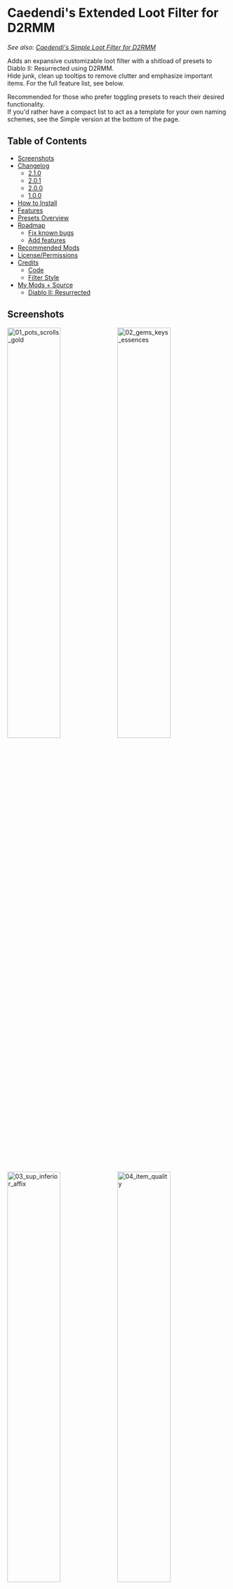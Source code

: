 # Caedendi's Extended Loot Filter for D2RMM

_See also: [Caedendi's Simple Loot Filter for D2RMM](https://github.com/Caedendi/D2RMM-Loot-Filter-Simple)_

Adds an expansive customizable loot filter with a shitload of presets to Diablo II: Resurrected using D2RMM. <br>
Hide junk, clean up tooltips to remove clutter and emphasize important items. For the full feature list, see below.

Recommended for those who prefer toggling presets to reach their desired functionality. <br>
If you'd rather have a compact list to act as a template for your own naming schemes, see the Simple version at the bottom of the page.

## Table of Contents

- [Screenshots](#screenshots)
- [Changelog](#changelog)
  - [2.1.0](#210)
  - [2.0.1](#201)
  - [2.0.0](#200)
  - [1.0.0](#100)
- [How to Install](#how-to-install)
- [Features](#features)
- [Presets Overview](#presets-overview)
- [Roadmap](#roadmap)
  - [Fix known bugs](#fix-known-bugs)
  - [Add features](#add-features)
- [Recommended Mods](#recommended-mods)
- [License/Permissions](#licensepermissions)
- [Credits](#credits)
  - [Code](#code)
  - [Filter Style](#filter-style)
- [My Mods + Source](#my-mods--source)
  - [Diablo II: Resurrected](#diablo-ii-resurrected)


## Screenshots

<p float="left">
  <img src="https://i.imgur.com/mxQB5wx.png" alt="01_pots_scrolls_gold" width="49%">
  <img src="https://i.imgur.com/63Oygn8.png" alt="02_gems_keys_essences" width="49%">
</p>

<p float="left">
  <img src="https://i.imgur.com/AU2d8Hy.png" alt="03_sup_inferior_affix" width="49%">
  <img src="https://i.imgur.com/8mu49cv.png" alt="04_item_quality" width="49%">
</p>

<p float="left">
  <img src="https://i.imgur.com/8g9brig.png" alt="05_runes_numbers" width="49%">
  <img src="https://i.imgur.com/AK8NfuC.png" alt="06_runes_highlights" width="49%">
</p>

<p float="left">
  <img src="https://i.imgur.com/QvtWvmw.png" alt="07_runes_alternate" width="49%">
  <img src="https://i.imgur.com/0dLY9NC.png" alt="08_jewelry" width="49%">
</p>

<p float="left">
  <img src="https://i.imgur.com/MS1cNK1.png" alt="09_act3_quest_items" width="49%">
  <img src="https://i.imgur.com/v7zYs7q.png" alt="10_facet_sunder_alternate" width="49%">
</p>


## Changelog

### 2.1.0

- Added option to disable light pillars for hidden items

### 2.0.1

- Removed light pillar support for circlets

### 2.0.0

- The mod settings menu is now divided into sections. Make sure to use D2RMM 1.4.6 or higher!
- Fixed high rune numbers incorrectly being highlighted in red when number is enabled and highlighting is disabled
- Fixed half of the quest items not having highlighting patterns
- Fixed the cube window's title being all messy when highlighting quest items is enabled by adding an option to exclude the cube
- Fixed Hell Forge Hammer incorrectly displaying as "Hellforge Hammer" when highlighting is enabled
- Fixed some gem names not being filtered correctly
- Fixed bugged support for charms and added highlighting of id'd uniques
- Removed bugged support for jewels, rings and amulets as they can't be fixed
- Changed Small/Full Rejuvenation Potion name from +SRP/+FRP to +RPS/+RPF
- Improved highlight patterns
- Added highlighting to Rainbow Facets
- Added built-in ilvl support and fixed indentation being all messy for highlighted items when ilvl is enabled
- Added built-in short superior/inferior prefixes mod
- Added built-in item quality (normal/exceptional/elite) tags
- Added built-in expanded light pillar support (for a lot more item types than currently available in other mods)
- Added alternate color schemes for runes, facets and sunder charms
- Added customization of the highlight character (can now be set to characters other than *)
- Custom sections in the code are now pre-filled with examples, making it more intuitive for those who want to add their own custom naming

### 1.0.0

First official release!


## How to Install

- Download and install [D2RMM](https://www.nexusmods.com/diablo2resurrected/mods/169), then run it.
- Download and extract this mod folder to /D2RMM/mods/.
- See D2RMM instructions on how to configure and enable.
- Play the game!


## Features

For a full list of features, see [Presets Overview](#presets-overview) below.
  
- **Customize to your liking:**
  - Alter or hide each item type to your preference using the presets in the D2RMM settings.
  - Shorten or hide junk.
  - Emphasize the good/important stuff (runes, flawless gems, essences, uber keys/organs, quest items, etc).
- **Completely optional:** 
  - Disabling everything means no modding will be applied.
- **Integrated mods:**
  - Show the item level on all items that have one.
  - Shorten superior/inferior prefixes to + and -.
  - Show the item quality (normal/exceptional/elite) on all equipment with short (n), (x) and (e) tags.
  - Shine light pillars on those special drops! Mod functionality expanded to support runes, rings/amulets, gems, jewels, quest items and endgame items.
- **Apply your own custom naming schemes**:
  - Set the item type to "Custom", open the mod.js file in Notepad or VSCodium and add your personalized naming schemes on the lines mentioned in the item type's setting description.
  - To hide an item, change its name to HIDDEN (without quotes). The value of HIDDEN (amount of spaces) can be changed in the D2RMM settings.
  - Don't forget to reload and apply in D2RMM!
- **Item tooltip customization:**
  - Modify the size and background opacity of the tooltip for items on the ground and in the inventory.


## Presets Overview

|          Section           |               Setting                | Default | Options                                      |
|:--------------------------:|:------------------------------------:|:-------:|:---------------------------------------------|
|      **Gold & Runes**      |               **Gold**               |         | No change                                    |
|                            |                                      |         | Gold text                                    |
|                            |                                      |    x    | Gold G                                       |
|                            |                                      |         | White G                                      |
|                            |                                      |         | Hide affix                                   |
|                            |                                      |         | Custom                                       |
|                            |              **Runes**               |         | No change                                    |
|                            |                                      |    x    | Add rune numbers + highlights + remove affix |
|                            |                                      |         | Add rune numbers + highlights                |
|                            |                                      |         | Add rune numbers + remove affix              |
|                            |                                      |         | Add highlights + remove affix                |
|                            |                                      |         | Add rune numbers                             |
|                            |                                      |         | Add highlights                               |
|                            |                                      |         | Remove affix                                 |
|                            |                                      |         | Custom                                       |
|          **Junk**          |         **Healing Potions**          |         | No change                                    |
|                            |                                      |    x    | All                                          |
|                            |                                      |         | Hide lvl 3                                   |
|                            |                                      |         | Hide lvl 4                                   |
|                            |                                      |         | Hide lvl 3 + small rejuvs                    |
|                            |                                      |         | Hide lvl 4 + small rejuvs                    |
|                            |                                      |         | Show only rejuvs                             |
|                            |                                      |         | Show only full rejuvs                        |
|                            |                                      |         | Hide all                                     |
|                            |                                      |         | Custom                                       |
|                            |           **Buff Potions**           |         | No change                                    |
|                            |                                      |    x    | All                                          |
|                            |                                      |         | Hide                                         |
|                            |                                      |         | Custom                                       |
|                            |         **Throwing Potions**         |         | No change                                    |
|                            |                                      |    x    | All                                          |
|                            |                                      |         | Hide                                         |
|                            |                                      |         | Custom                                       |
|                            |         **Scrolls & Tomes**          |         | No change                                    |
|                            |                                      |    x    | All                                          |
|                            |                                      |         | Hide scrolls                                 |
|                            |                                      |         | Custom                                       |
|                            |          **Arrows & Bolts**          |         | No change                                    |
|                            |                                      |    x    | Highlight                                    |
|                            |                                      |         | Hide                                         |
|                            |                                      |         | Custom                                       |
|                            |               **Keys**               |    x    | No change                                    |
|                            |                                      |         | Hide                                         |
|                            |                                      |         | Custom                                       |
|        **Jewelry**         |               **Gems**               |         | No change                                    |
|                            |                                      |    x    | Highlight all                                |
|                            |                                      |         | Highlight, show only flawless & perfect      |
|                            |                                      |         | Highlight, show only perfect                 |
|                            |                                      |         | Hide all                                     |
|                            |                                      |         | Custom                                       |
|                            |              **Jewels**              |         | No change                                    |
|                            |                                      |    x    | Highlight Facets                             |
|                            |                                      |         | Custom                                       |
|                            |              **Charms**              |         | No change                                    |
|                            |                                      |    x    | Highlight all                                |
|                            |                                      |         | Highlight unique charms only                 |
|                            |                                      |         | Highlight non-unique charms only             |
|                            |                                      |         | Custom                                       |
|    **Quest & Endgame**     |           **Quest items**            |         | No change                                    |
|                            |                                      |         | Highlight                                    |
|                            |                                      |    x    | Highlight, exclude Cube                      |
|                            |                                      |         | Custom                                       |
|                            |          **Endgame Items**           |         | No change                                    |
|                            |                                      |    x    | Highlight                                    |
|                            |                                      |         | Highlight, exclude Standard of Heroes        |
|                            |                                      |         | Highlight, hide Standard of Heroes           |
|                            |                                      |         | Custom                                       |
| **Item Stats & Modifiers** |            **Item Level**            |         | No change                                    |
|                            |                                      |    x    | Enable, fix indentation                      |
|                            |                                      |         | Enable                                       |
|                            | **Short Superior/Inferior Prefixes** |         | No change                                    |
|                            |                                      |    x    | Enable                                       |
|                            |                                      |         | Enable, gray inferior items                  |
|                            |                                      |         | Custom                                       |
|                            |           **Item Quality**           |    x    | No change                                    |
|                            |                                      |         | Suffix, parentheses                          |
|                            |                                      |         | Suffix, square brackets                      |
|                            |                                      |         | Prefix, parentheses                          |
|                            |                                      |         | Prefix, square brackets                      |
|                            |                                      |         | Custom                                       |
|     **Light Pillars**      |          **Light Pillars**           |    x    | Runes                                        |
|                            |                                      |    x    | Rings & Amulets                              |
|                            |                                      |    x    | Gems & Jewels                                |
|                            |                                      |    x    | Charms                                       |
|                            |                                      |    x    | Quest items                                  |
|                            |                                      |         | Quest items: exclude weapons                 |
|                            |                                      |    x    | Essences                                     |
|                            |                                      |    x    | Token of Absolution                          |
|                            |                                      |    x    | Keys                                         |
|                            |                                      |    x    | Organs                                       |
|                            |                                      |    x    | Standard of Heroes                           |
|          **Misc**          |     **Alternate Color Schemes**      |         | No change                                    |
|                            |                                      |         | Facets, Sunder Charms, Runes                 |
|                            |                                      |    x    | Facets, Sunder Charms                        |
|                            |                                      |         | Facets, Runes                                |
|                            |                                      |         | Sunder Charms, Runes                         |
|                            |                                      |         | Facets                                       |
|                            |                                      |         | Sunder Charms                                |
|                            |                                      |         | Runes                                        |
|                            |       **Highlight character**        |    x    | \* (asterisk)                                |
|                            |                                      |         | = (equals)                                   |
|                            |                                      |         | + (plus)                                     |
|                            |                                      |         | - (hyphen/dash/minus)                        |
|                            |                                      |         | x (small letter x)                           |
|                            |                                      |         | X (capital letter x)                         |
|                            |                                      |         | o (small letter o)                           |
|                            |                                      |         | O (capital letter o)                         |
|                            |                                      |         | 0 (zero)                                     |
|                            |                                      |         | ~ (tilde)                                    |
|                            |                                      |         | ! (exclamation mark)                         |
|                            |                                      |         | @ (at)                                       |
|                            |                                      |         | # (number/pound/hash)                        |
|                            |                                      |         | $ (dollar)                                   |
|                            |                                      |         | % (percent)                                  |
|                            |                                      |         | & (ampersand)                                |
|                            |                                      |         | Custom                                       |
|                            |  **Tooltip size for hidden items**   |    0    | 0 - 25 spaces                                |
|      **Tooltip Mods**      |           **Tooltip mods**           |    x    | No change                                    |
|                            |                                      |         | Opacity & Size                               |
|                            |                                      |         | Opactiy                                      |
|                            |                                      |         | Size                                         |
|                            |         **Tooltip: opacity**         |  0.75   | 0.00 - 1.00, unmodded = 0.60                 |
|                            |        **Tooltip: font size**        |   33    | 20 - 50, unmodded = 36                       |


## Roadmap

None at the moment. If you have a request for a feature, please open a GitHub issue (preferred) or post a comment on Nexus Mods.

### Fix known bugs

- [x] Regular Ruby, Sapphire, Emerald and Diamond not working
- [x] Certain quest item customization not working
- [x] Enabling quest item highlighting screws up the Horadric Cube's displayed name when the cube menu is open.
- [x] Enabling jewelry turns crafted/rare/set/unique jewelry blue
- [x] Item name alignment out of place when [Show Item Level](https://www.nexusmods.com/diablo2resurrected/mods/174) is enabled

### Add features

- [x] Integrate [Show Item Level](https://www.nexusmods.com/diablo2resurrected/mods/174) by [olegbl](https://github.com/olegbl)
- [x] Integrate [Short Quality Prefixes for D2RMM](https://www.nexusmods.com/diablo2resurrected/mods/214) by [Jobus](https://www.nexusmods.com/diablo2resurrected/users/3107665)
- [x] Integrate [Show Item Quality for D2RMM](https://www.nexusmods.com/diablo2resurrected/mods/351) by [minseoksuh](https://www.nexusmods.com/diablo2resurrected/users/176581440)
- [x] Integrate [LightPillar for D2RMM](https://www.nexusmods.com/diablo2resurrected/mods/197) by [qhu91it](https://github.com/qhu91it) and [buzh](https://www.nexusmods.com/diablo2resurrected/users/2596633)
- [x] Rework alternate color schemes into optional setting as a drop-down menu
  - [x] Alternate color scheme for Facets (rainbow highlights)
  - [x] Alternate color scheme for Sunder Charms (element-colored highlights)
  - [x] Alternate color scheme for mid/high runes (purple names)
- [x] Only show Light Pillars on non-hidden items


## Recommended Mods

In addition to this, I recommend you also use the following D2RMM mods:

| Mod                                                                                 |                                    Creator                                    | Notes                                                                                              |
|-------------------------------------------------------------------------------------|:-----------------------------------------------------------------------------:|----------------------------------------------------------------------------------------------------|
| [Disable Battle.net](https://github.com/olegbl/d2rmm.mods)                          |                      [olegbl](https://github.com/olegbl)                      | So you don't accidentally get yourself banned.                                                     |
| [Skip Videos](https://www.nexusmods.com/diablo2resurrected/mods/179)                | [Caedendi](https://www.nexusmods.com/diablo2resurrected/users/179695179) (me) | Disable launch intro videos and cinematic cutscenes when transitioning between acts.               |
| [Improved Potion Visibility](https://www.nexusmods.com/diablo2resurrected/mods/384) |   [MetalTxus](https://www.nexusmods.com/diablo2resurrected/users/18894694)    | Changes healing/mana potion sprites so it's easier to distinguish different potion levels.         |
| [UI Fixes](https://www.nexusmods.com/diablo2resurrected/mods/387)                   |   [MetalTxus](https://www.nexusmods.com/diablo2resurrected/users/18894694)    | Fixes the placement of a few item grids.                                                           |
| [Towns QoL Changes](https://www.nexusmods.com/diablo2resurrected/mods/310)          |  [night0wl117](https://www.nexusmods.com/diablo2resurrected/users/33697975)   | Move town starting points, TP locations and Cain's position in Act 5.                              |
| [Town Cast](https://www.nexusmods.com/diablo2resurrected/mods/183)                  |                      [olegbl](https://github.com/olegbl)                      | Teleport and buff in town. _(BREAKING: allows teleporting past Jerhyn during the Act 2 questline)_ |
| [Settings Font Fix](https://www.nexusmods.com/diablo2resurrected/mods/200)          |                      [olegbl](https://github.com/olegbl)                      | In case any mod touches __profilehd_ and screws up the font size in the settings menu.             |


## License/Permissions

This code is licensed under GPL. 

You are free to use and distribute all code in this mod, as long as you ask for permission (and permission is given), it stays open source, free of charge and all due credit is given. 

If you are trying to profit off this mod in any way, then you're a dick and forbidden from using this code.


## Credits

This loot filter mod is based on code from existing mods and inspired by existing styles. I have added code optimizations, a shit-ton of toggles, expanded some features and gave it my own personal flair and preference. <br>
Remnants of other people's codes remain, so I have tried to list the credits as accurately as I can. If you see any of your own code in this mod and it isn't credited, please send me a message.

Many thanks to:

### Code
- [salzgaard](https://www.nexusmods.com/diablo2resurrected/users/6397569) for his [Practical Item Filter for D2RMM](https://www.nexusmods.com/diablo2resurrected/mods/317), which acted as a base for this mod and the tooltip customization features.
- [olegbl](https://github.com/olegbl) for
  - Creating [D2RMM](https://www.nexusmods.com/diablo2resurrected/mods/169)
  - His [example mods](https://github.com/olegbl/d2rmm.mods) in general
  - His [Short Potion Names](https://www.nexusmods.com/diablo2resurrected/mods/177) mod for the list of colors
  - His [Show Item Level](https://www.nexusmods.com/diablo2resurrected/mods/174) mod, which I integrated
- [Jobus](https://www.nexusmods.com/diablo2resurrected/users/3107665) for his [Short Quality Prefixes for D2RMM](https://www.nexusmods.com/diablo2resurrected/mods/214) mod, which I integrated
- [minseoksuh](https://www.nexusmods.com/diablo2resurrected/users/176581440) for his [Show Item Quality for D2RMM](https://www.nexusmods.com/diablo2resurrected/mods/351) mod, which I integrated
- [seunggil](https://www.nexusmods.com/diablo2resurrected/users/3948946), [qhu91it](https://github.com/qhu91it) and [buzh](https://www.nexusmods.com/diablo2resurrected/users/2596633) for the [lightpillar](https://www.nexusmods.com/diablo2resurrected/mods/112) and [LightPillar for D2RMM](https://www.nexusmods.com/diablo2resurrected/mods/197) mods, which I integrated and expanded

### Filter Style
- [Path of Diablo filters](https://pathofdiablo.com/wiki/index.php?title=List_of_Loot_Filters) for removing all that clutter on Path of Diablo and inspiring me to create this loot filter for D2R.
  - Mainly [Darkgale](https://www.twitch.tv/darkgale)'s filter called [Filtergale](https://www.reddit.com/r/pathofdiablo/comments/i9hdw7/filtergale/) ([download](https://greendu.de/s/ZbDwHekAg3rmeRB/download?path=%2F&files=item.filter)) regarding styling.
- [Practical Item Filter for D2RMM](https://www.nexusmods.com/diablo2resurrected/mods/317)
- [Cbraqz](https://www.nexusmods.com/diablo2resurrected/users/3106975)'s [D2R Simple Loot Filter](https://www.nexusmods.com/diablo2resurrected/mods/54) mod for giving me an idea on how to fix highlighting charms without removing rarity coloring


## My Mods + Source

### Diablo II: Resurrected ###

| Nexus Mods Page                                                                                    | Source                                                           |
|:---------------------------------------------------------------------------------------------------|:-----------------------------------------------------------------|
| [Caedendi's Extended Loot Filter for D2RMM](https://www.nexusmods.com/diablo2resurrected/mods/361) | [GitHub](https://github.com/Caedendi/D2RMM-Loot-Filter-Extended) |
| [Caedendi's Simple Loot Filter for D2RMM](https://www.nexusmods.com/diablo2resurrected/mods/360)   | [GitHub](https://github.com/Caedendi/D2RMM-Loot-Filter-Simple)   |
| [Skip Videos for D2RMM](https://www.nexusmods.com/diablo2resurrected/mods/397)                     | [GitHub](https://github.com/Caedendi/D2RMM-Skip-Videos)          |
